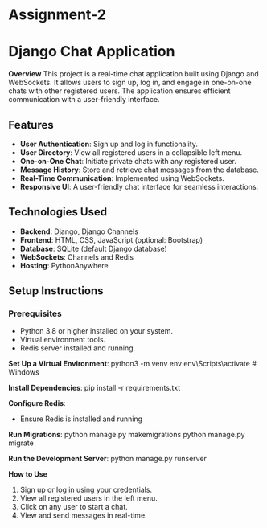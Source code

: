 # Assignment-2

# **Django Chat Application**

**Overview**
This project is a real-time chat application built using Django and WebSockets. It allows users to sign up, log in, and engage in one-on-one chats with other registered users. The application ensures efficient communication with a user-friendly interface.

## **Features**
- **User Authentication**: Sign up and log in functionality.
- **User Directory**: View all registered users in a collapsible left menu.
- **One-on-One Chat**: Initiate private chats with any registered user.
- **Message History**: Store and retrieve chat messages from the database.
- **Real-Time Communication**: Implemented using WebSockets.
- **Responsive UI**: A user-friendly chat interface for seamless interactions.

## **Technologies Used**
- **Backend**: Django, Django Channels
- **Frontend**: HTML, CSS, JavaScript (optional: Bootstrap)
- **Database**: SQLite (default Django database)
- **WebSockets**: Channels and Redis
- **Hosting**: PythonAnywhere

## **Setup Instructions**

### Prerequisites
- Python 3.8 or higher installed on your system.
- Virtual environment tools.
- Redis server installed and running.   

**Set Up a Virtual Environment**:
   python3 -m venv env
   env\Scripts\activate      # Windows

**Install Dependencies**:
   pip install -r requirements.txt

**Configure Redis**:
   - Ensure Redis is installed and running

**Run Migrations**:
   python manage.py makemigrations
   python manage.py migrate

**Run the Development Server**:
   python manage.py runserver

**How to Use**
1. Sign up or log in using your credentials.
2. View all registered users in the left menu.
3. Click on any user to start a chat.
4. View and send messages in real-time.
